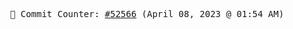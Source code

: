 <p align="center">
    <samp>
        📮 Commit Counter: <a href="https://github.com/Javascript-void0/Javascript-void0/commits/main">#52566</a> (April 08, 2023 @ 01:54 AM)
    </samp>
</p>